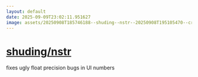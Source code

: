 ```yaml
---
layout: default
date: 2025-09-09T23:02:11.951627
image: assets/20250908T185746188--shuding--nstr--20250908T195105470--cropped.png
---
```


# [shuding/nstr](https://github.com/shuding/nstr)

fixes ugly float precision bugs in UI numbers
